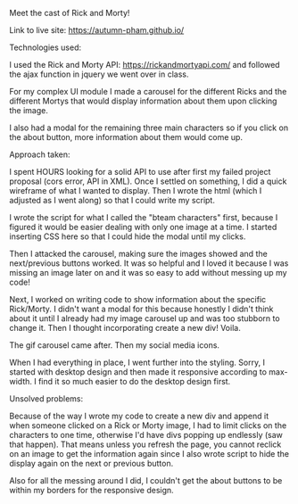 Meet the cast of Rick and Morty!

Link to live site: https://autumn-pham.github.io/

Technologies used:

I used the Rick and Morty API: https://rickandmortyapi.com/ and followed the ajax function in jquery we went over in class.

For my complex UI module I made a carousel for the different Ricks and the different Mortys that would display information about them upon clicking the image.

I also had a modal for the remaining three main characters so if you click on the about button, more information about them would come up.

Approach taken:

I spent HOURS looking for a solid API to use after first my failed project proposal (cors error, API in XML). Once I settled on something, I did a quick wireframe of what I wanted to display. Then I wrote the html (which I adjusted as I went along) so that I could write my script.

I wrote the script for what I called the "bteam characters" first, because I figured it would be easier dealing with only one image at a time. I started inserting CSS here so that I could hide the modal until my clicks.

Then I attacked the carousel, making sure the images showed and the next/previous buttons worked. It was so helpful and I loved it because I was missing an image later on and it was so easy to add without messing up my code!

Next, I worked on writing code to show information about the specific Rick/Morty. I didn't want a modal for this because honestly I didn't think about it until I already had my image carousel up and was too stubborn to change it. Then I thought incorporating create a new div! Voila.

The gif carousel came after. Then my social media icons.

When I had everything in place, I went further into the styling. Sorry, I started with desktop design and then made it responsive according to max-width. I find it so much easier to do the desktop design first.

Unsolved problems:

Because of the way I wrote my code to create a new div and append it when someone clicked on a Rick or Morty image, I had to limit clicks on the characters to one time, otherwise I'd have divs popping up endlessly (saw that happen). That means unless you refresh the page, you cannot reclick on an image to get the information again since I also wrote script to hide the display again on the next or previous button.

Also for all the messing around I did, I couldn't get the about buttons to be within my borders for the responsive design.
